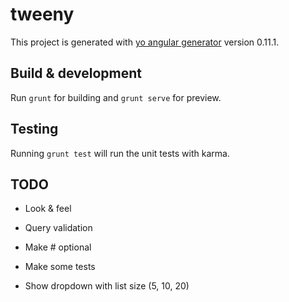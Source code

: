 # tweeny

This project is generated with [yo angular generator](https://github.com/yeoman/generator-angular)
version 0.11.1.

## Build & development

Run `grunt` for building and `grunt serve` for preview.

## Testing

Running `grunt test` will run the unit tests with karma.

## TODO

* Look & feel
* Query validation
* Make # optional

* Make some tests
* Show dropdown with list size (5, 10, 20)
